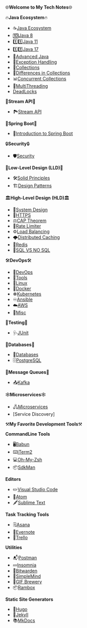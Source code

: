 #

🌐**Welcome to My Tech Notes**🌐

🔥**Java Ecosystem**🔥

- ☕️[Java Ecosystem](https://ashhar-dev-notebook.netlify.app/java/ecosystem/)
- 🔟[Java 8](https://ashhar-dev-notebook.netlify.app/java/Java8/)
- 1️⃣1️⃣[Java 11](https://ashhar-dev-notebook.netlify.app/java/java11)
- 1️⃣7️⃣[Java 17](https://ashhar-dev-notebook.netlify.app/java/Java17/)
- 🚀[Advanced Java](https://ashhar-dev-notebook.netlify.app/java/ExceptionHandling/)
- 🎲[Exception Handling](https://ashhar-dev-notebook.netlify.app/java/ExceptionHandling)
- 🧩[Collections](https://ashhar-dev-notebook.netlify.app/java/collections/)
- 🔀[Differences in Collections](https://ashhar-dev-notebook.netlify.app/java/DiffCollections)
- 📊[Concurrent Collections](https://ashhar-dev-notebook.netlify.app/java/ConcurrentCollections)
- 🧵[MultiThreading](https://ashhar-dev-notebook.netlify.app/java/MultiThreading)
-  [DeadLocks](https://ashhar-dev-notebook.netlify.app/java/deadLocks)

🌊**Stream API**🌊

- 🏞️[Stream API](https://ashhar-dev-notebook.netlify.app/stream%20api/streamapi/)

🌱**Spring Boot**🌱

- 🚀[Introduction to Spring Boot](https://ashhar-dev-notebook.netlify.app/springboot/introduction/)

🔒**Security**🔒

- 🛡️[Security](https://ashhar-dev-notebook.netlify.app/security/Oauth/)

🔧**Low-Level Design (LLD)**🔧

- 🛠️[Solid Principles](https://ashhar-dev-notebook.netlify.app/solidprinciples/solidprinciples/)
- 🏗️[Design Patterns](https://ashhar-dev-notebook.netlify.app/designpatterns/dp/)

🏛**High-Level Design (HLD)**🏛

- 🏰[System Design](https://ashhar-dev-notebook.netlify.app/https/)
- 🔐[HTTPS](https://ashhar-dev-notebook.netlify.app/https)
- ⚖️[CAP Theorem](https://ashhar-dev-notebook.netlify.app/capTheorem)
- 🚦[Rate Limiter](https://ashhar-dev-notebook.netlify.app/ratelimiting)
- ⚙️[Load Balancing](https://ashhar-dev-notebook.netlify.app/loadbalancer)
- 🌩️[Distributed Caching](https://ashhar-dev-notebook.netlify.app/distributedCaching)
- 💾[Redis](https://ashhar-dev-notebook.netlify.app/redis)
- 🧮[SQL VS NO SQL](https://ashhar-dev-notebook.netlify.app/sqlvsnosql)

🛠️**DevOps**🛠️

- 🤖[DevOps](https://ashhar-dev-notebook.netlify.app/devops/devops)
- 🧰[Tools](https://ashhar-dev-notebook.netlify.app/devops/devops)
- 🐧[Linux](https://ashhar-dev-notebook.netlify.app/devops/linux)
- 🐳[Docker](https://ashhar-dev-notebook.netlify.app/devops/docker)
- ☸️[Kubernetes](https://ashhar-dev-notebook.netlify.app/devops/kubernetes)
- ♾[Ansible](https://ashhar-dev-notebook.netlify.app/devops/ansible)
- ☁️[AWS](https://ashhar-dev-notebook.netlify.app/devops/aws)
- 🧹[Misc](https://ashhar-dev-notebook.netlify.app/misc/clean-architecture)

🧪**Testing**🧪

- 🩺[JUnit](https://ashhar-dev-notebook.netlify.app/junit/junit/)

💽**Databases**💽

- 🏦[Databases](https://ashhar-dev-notebook.netlify.app/databases/sql/)
- 🗄️[PostgreSQL](https://ashhar-dev-notebook.netlify.app/postgresql/postgresql)

📡**Message Queues**📡

- 📤[Kafka](https://ashhar-dev-notebook.netlify.app/Kafka/kafka/)

🕸️**Microservices**🕸️

- 🖧[Microservices](https://ashhar-dev-notebook.netlify.app/microservices/microservices/)
- [Service Discovery]

⚒️**My Favorite Development Tools**⚒️

**CommandLine Tools**

- 🖥️[Babun](http://babun.github.io/)
- ⌨️[iTerm2](http://www.iterm2.com/)
- 💻[Oh-My-Zsh](http://ohmyz.sh/)
- 📦[SdkMan](https://sdkman.io/)

**Editors**

- ✏️[Visual Studio Code](https://code.visualstudio.com/)
- 🎨[Atom](https://atom.io/)
- 🖋️[Sublime Text](https://www.sublimetext.com/3)

**Task Tracking Tools**

- 🗒️[Asana](https://app.asana.com/)
- 📔[Evernote](https://evernote.com/)
- 📌[Trello](https://trello.com/)

**Utilities**

- 📬[Postman](https://www.getpostman.com/apps)
- 💤[Insomnia](https://insomnia.rest/)
- 🔐[Bitwarden](https://bitwarden.com/)
- 🧠[SimpleMind](https://simplemind.eu/)
- 🎥[GIF Brewery](http://gifbrewery.com/)
- 📦[Rambox](http://rambox.pro/)

**Static Site Generators**

- 🚀[Hugo](https://gohugo.io/)
- 💎[Jekyll](https://jekyllrb.com/)
- 📚[MkDocs](http://www.mkdocs.org/)

